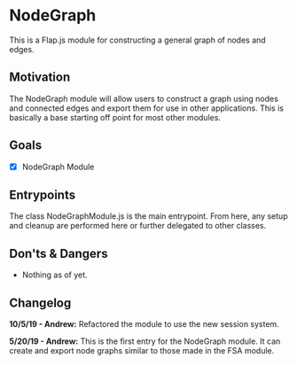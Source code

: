 # NodeGraph
This is a Flap.js module for constructing a general graph of nodes and edges.

## Motivation
The NodeGraph module will allow users to construct a graph using nodes and connected edges and export them for use in other applications. This is basically a base starting off point for most other modules.

## Goals
- [x] NodeGraph Module

## Entrypoints
The class NodeGraphModule.js is the main entrypoint. From here, any setup and cleanup are performed here or further delegated to other classes.

## Don'ts & Dangers
- Nothing as of yet.

## Changelog
**10/5/19 - Andrew:**
Refactored the module to use the new session system.

**5/20/19 - Andrew:**
This is the first entry for the NodeGraph module. It can create and export node graphs similar to those made in the FSA module.
